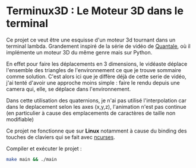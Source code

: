 # Terminux3D : Le Moteur 3D dans le terminal

Ce projet ce veut être une esquisse d'un moteur 3d tournant dans un terminal lambda. Grandement inspiré de la série de vidéo de [Quantale](https://www.youtube.com/watch?v=UkPTyojw7IA&list=PL9V1oyvT8aPwXSj-J3b2OQgcwP63u3f4R), où il implémente un moteur 3D du même genre mais sur Python.

En effet pour faire les déplacements en 3 dimensions, le vidéaste déplace l'ensemble des triangles de l'environnement ce que je trouve sommaire comme solution. C'est alors ici que je diffère déjà de cette serie de vidéo, j'ai tenté d'avoir une approche moins simple : faire le rendu depuis une camera qui, elle, se déplace dans l'environnement.

Dans cette utilisation des quaternions, je n'ai pas utilisé l'interpolation car dans le deplacement selon les axes (x,y,z), l'animation n'est pas continue (en particulier à cause des emplacements de caractères de taille non modifiable)

Ce projet ne fonctionne que sur **Linux** notamment à cause du binding des touches de claviers qui se fait avec [ncurses](https://invisible-island.net/ncurses/announce.html).

Compiler et exécuter le projet :

```bash
make main && ./main
```
